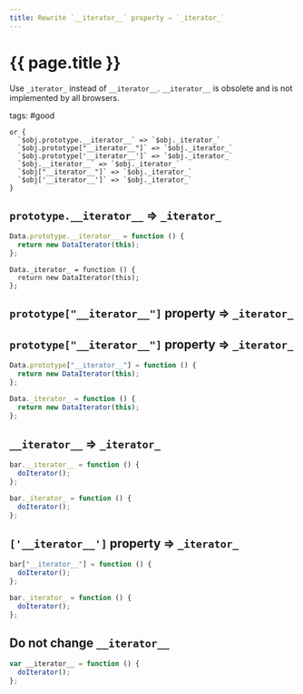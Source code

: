 ```yaml
---
title: Rewrite `__iterator__` property ⇒ `_iterator_`
---
```


# {{ page.title }}

Use `_iterator_` instead of `__iterator__`. `__iterator__` is obsolete and is not implemented by all browsers.

tags: #good

```grit
or {
  `$obj.prototype.__iterator__` => `$obj._iterator_`
  `$obj.prototype["__iterator__"]` => `$obj._iterator_`
  `$obj.prototype['__iterator__']` => `$obj._iterator_`
  `$obj.__iterator__` => `$obj._iterator_`
  `$obj["__iterator__"]` => `$obj._iterator_`
  `$obj['__iterator__']` => `$obj._iterator_`
}
```

## `prototype.__iterator__` => `_iterator_`

```javascript
Data.prototype.__iterator__ = function () {
  return new DataIterator(this);
};
```

```
Data._iterator_ = function () {
  return new DataIterator(this);
};
```

## `prototype["__iterator__"]` property => `_iterator_`

## `prototype["__iterator__"]` property => `_iterator_`

```javascript
Data.prototype["__iterator__"] = function () {
  return new DataIterator(this);
};
```

```typescript
Data._iterator_ = function () {
  return new DataIterator(this);
};
```

## `__iterator__` => `_iterator_`

```javascript
bar.__iterator__ = function () {
  doIterator();
};
```

```typescript
bar._iterator_ = function () {
  doIterator();
};
```

## `['__iterator__']` property => `_iterator_`

```javascript
bar["__iterator__"] = function () {
  doIterator();
};
```

```typescript
bar._iterator_ = function () {
  doIterator();
};
```

## Do not change `__iterator__`

```javascript
var __iterator__ = function () {
  doIterator();
};
```

